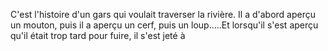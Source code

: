 C'est l'histoire d'un gars qui voulait traverser la rivière. Il a d'abord aperçu un mouton, puis il a aperçu un cerf, puis un loup.....Et lorsqu'il s'est aperçu qu'il était trop tard pour fuire, il s'est jeté à 
